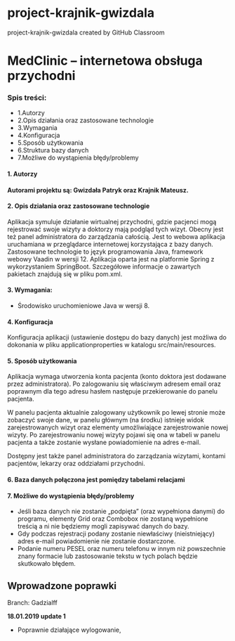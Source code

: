 # project-krajnik-gwizdala
project-krajnik-gwizdala created by GitHub Classroom
<h1>MedClinic – internetowa obsługa przychodni</h1>

<h3>Spis treści:</h3>
<ul>
 <li>1.Autorzy</li>
 <li>2.Opis działania oraz zastosowane technologie</li>
 <li>3.Wymagania</li>
 <li>4.Konfiguracja</li>
 <li>5.Sposób użytkowania</li>
 <li>6.Struktura bazy danych</li>
 <li>7.Możliwe do wystąpienia błędy/problemy</li>
</ul>


<h4>1.	Autorzy<h4>
 <p>Autorami projektu są: Gwizdała Patryk oraz Krajnik Mateusz.</p>
<h4>2.	Opis działania oraz zastosowane technologie</h4>
<p>Aplikacja symuluje działanie wirtualnej przychodni, gdzie pacjenci mogą rejestrować swoje wizyty a doktorzy mają podgląd tych wizyt. Obecny jest też panel administratora do zarządzania całością. Jest to webowa aplikacja uruchamiana w przeglądarce internetowej korzystająca z bazy danych. Zastosowane technologie to język programowania Java, framework webowy Vaadin w wersji 12. Aplikacja oparta jest na platformie Spring z wykorzystaniem SpringBoot. Szczegółowe informacje o zawartych pakietach znajdują się w pliku pom.xml.</p>

<h4>3.	Wymagania:</h4>
<ul>
 <li>Środowisko uruchomieniowe Java w wersji 8.</li>
 </ul>

<h4>4.	Konfiguracja</h4>
<o>Konfiguracja aplikacji (ustawienie dostępu do bazy danych) jest możliwa do dokonania w pliku applicationproperties w katalogu src/main/resources.</p>

<h4>5.	Sposób użytkowania</h4>
<o>Aplikacja wymaga utworzenia konta pacjenta (konto doktora jest dodawane przez administratora). Po zalogowaniu się właściwym adresem email oraz poprawnym dla tego adresu hasłem następuje przekierowanie do panelu pacjenta.</p>

<p> W panelu pacjenta aktualnie zalogowany użytkownik po lewej stronie może zobaczyć swoje dane, w panelu głównym (na środku) istnieje widok zarejestrowanych wizyt oraz elementy umożliwiające zarejestrowanie nowej wizyty.
Po zarejestrowaniu nowej wizyty pojawi się ona w tabeli w panelu pacjenta a także zostanie wysłane powiadomienie na adres e-mail.</p>

<p>Dostępny jest także panel administratora do zarządzania wizytami, kontami pacjentów, lekarzy oraz oddziałami przychodni.</p>

<h4>6.	Baza danych połączona jest pomiędzy tabelami relacjami</h4>

<h4>7.	Możliwe do wystąpienia błędy/problemy</h4>
<ul>
 <li>Jeśli baza danych nie zostanie „podpięta” (oraz wypełniona danymi) do programu, elementy Grid oraz Combobox nie zostaną wypełnione treścią a ni nie będziemy mogli zapisywać danych do bazy.</li>
 <li>Gdy podczas rejestracji podany zostanie niewłaściwy (nieistniejący)  adres e-mail powiadomienie nie zostanie dostarczone.</li>
<li>Podanie numeru PESEL oraz numeru telefonu w innym niż powszechnie znany formacie lub zastosowanie tekstu w tych polach będzie skutkowało błędem.</li>
</ul>

<h2> Wprowadzone poprawki</h2>
Branch: Gadzialff
<p><b>18.01.2019 update 1</b></p>
 <ul>
  <li>Poprawnie działające wylogowanie,</li>
 </ul>
